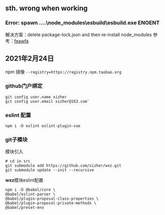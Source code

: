 ## sth. wrong when working
### Error: spawn ....\node_modules\esbuild\esbuild.exe ENOENT
解决方案：delete package-lock.json and then re-install node_modules
参考：[feawfa](https://github.com/vitejs/vite/issues/1361)

## 2021年2月24日
npm 镜像
`--registry=https://registry.npm.taobao.org`
### github门户绑定
```shell
git config user.name xizher
git config user.email xizher@163.com`
```

### eslint 配置
```shell
npm i -D eslint eslint-plugin-vue
```

### git子模块
模块引入
```shell
# cd in src
git submodule add https://github.com/xizher/wxz.git
git submodule update --init --recursive
```
**wxz**模块eslint配置
```shell
npm i -D @babel/core \
@babel/eslint-parser \
@babel/plugin-proposal-class-properties \
@babel/plugin-proposal-private-methods \
@babel/preset-env
```
